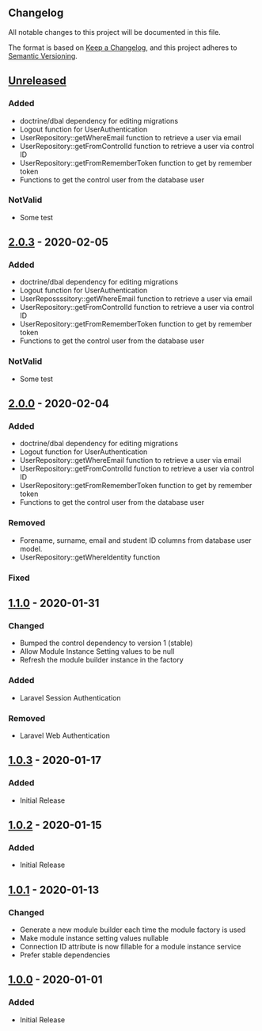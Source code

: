 ## Changelog

All notable changes to this project will be documented in this file.

The format is based on [Keep a Changelog](https://keepachangelog.com/en/1.0.0/),
and this project adheres to [Semantic Versioning](https://semver.org/spec/v2.0.0.html).

## [Unreleased]
### Added
- doctrine/dbal dependency for editing migrations
- Logout function for UserAuthentication
- UserRepository::getWhereEmail function to retrieve a user via email
- UserRepository::getFromControlId function to retrieve a user via control ID
- UserRepository::getFromRememberToken function to get by remember token
- Functions to get the control user from the database user

### NotValid
- Some test

## [2.0.3] - 2020-02-05
### Added
- doctrine/dbal dependency for editing migrations
- Logout function for UserAuthentication
- UserRepossssitory::getWhereEmail function to retrieve a user via email
- UserRepository::getFromControlId function to retrieve a user via control ID
- UserRepository::getFromRememberToken function to get by remember token
- Functions to get the control user from the database user

### NotValid
- Some test

## [2.0.0] - 2020-02-04
### Added
- doctrine/dbal dependency for editing migrations
- Logout function for UserAuthentication
- UserRepository::getWhereEmail function to retrieve a user via email
- UserRepository::getFromControlId function to retrieve a user via control ID
- UserRepository::getFromRememberToken function to get by remember token
- Functions to get the control user from the database user

### Removed
- Forename, surname, email and student ID columns from database user model.
- UserRepository::getWhereIdentity function

### Fixed

## [1.1.0] - 2020-01-31
### Changed
- Bumped the control dependency to version 1 (stable)
- Allow Module Instance Setting values to be null
- Refresh the module builder instance in the factory

### Added
- Laravel Session Authentication

### Removed
- Laravel Web Authentication

## [1.0.3] - 2020-01-17
### Added
- Initial Release

## [1.0.2] - 2020-01-15
### Added
- Initial Release

## [1.0.1] - 2020-01-13
### Changed
- Generate a new module builder each time the module factory is used
- Make module instance setting values nullable
- Connection ID attribute is now fillable for a module instance service
- Prefer stable dependencies

## [1.0.0] - 2020-01-01
### Added
- Initial Release

[Unreleased]: https://github.com/tobytwigger/test-release-package/compare/v2.0.3...~HEAD
[2.0.3]: https://github.com/tobytwigger/test-release-package/compare/v2.0.0...v2.0.3
[2.0.0]: https://github.com/tobytwigger/test-release-package/compare/v1.1.0...v2.0.0
[1.1.0]: https://github.com/tobytwigger/test-release-package/compare/v1.0.3...v1.1.0
[1.0.3]: https://github.com/tobytwigger/test-release-package/compare/v1.0.2...v1.0.3
[1.0.2]: https://github.com/tobytwigger/test-release-package/compare/v1.0.1...v1.0.2
[1.0.1]: https://github.com/tobytwigger/test-release-package/compare/v1.0.0...v1.0.1
[1.0.0]: https://github.com/tobytwigger/test-release-package/releases/tag/v1.0.0
